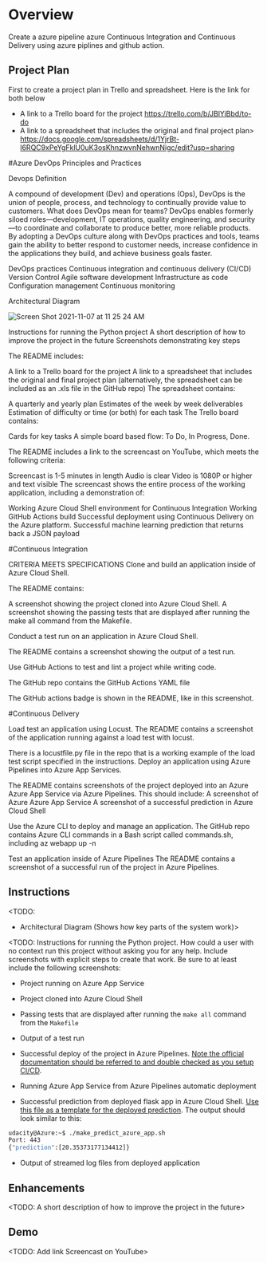 # Overview

Create a azure pipeline azure Continuous Integration and Continuous Delivery using azure piplines and github action.

## Project Plan

First to create a project plan in Trello and spreadsheet. Here is the link for both below

* A link to a Trello board for the project
https://trello.com/b/JBlYiBbd/to-do
* A link to a spreadsheet that includes the original and final project plan>
https://docs.google.com/spreadsheets/d/1YjrBt-l6RQC9xPeYgFklU0uK3osKhnzwvnNehwnNigc/edit?usp=sharing

#Azure DevOps Principles and Practices

Devops Definition

A compound of development (Dev) and operations (Ops), DevOps is the union of people, process, and technology to continually provide value to customers.
What does DevOps mean for teams? DevOps enables formerly siloed roles—development, IT operations, quality engineering, and security—to coordinate and collaborate to produce better, more reliable products. By adopting a DevOps culture along with DevOps practices and tools, teams gain the ability to better respond to customer needs, increase confidence in the applications they build, and achieve business goals faster.

DevOps practices
Continuous integration and continuous delivery (CI/CD)
Version Control
Agile software development
Infrastructure as code
Configuration management
Continuous monitoring


Architectural Diagram

![Screen Shot 2021-11-07 at 11 25 24 AM](https://user-images.githubusercontent.com/54340800/140655153-45fc6034-3070-4ea8-bd2f-993373f6d444.png)

Instructions for running the Python project
A short description of how to improve the project in the future
Screenshots demonstrating key steps


The README includes:

A link to a Trello board for the project
A link to a spreadsheet that includes the original and final project plan (alternatively, the spreadsheet can be included as an .xls file in the GitHub repo)
The spreadsheet contains:

A quarterly and yearly plan
Estimates of the week by week deliverables
Estimation of difficulty or time (or both) for each task
The Trello board contains:

Cards for key tasks
A simple board based flow: To Do, In Progress, Done.



The README includes a link to the screencast on YouTube, which meets the following criteria:

Screencast is 1-5 minutes in length
Audio is clear
Video is 1080P or higher and text visible
The screencast shows the entire process of the working application, including a demonstration of:

Working Azure Cloud Shell environment for Continuous Integration
Working GitHub Actions build
Successful deployment using Continuous Delivery on the Azure platform.
Successful machine learning prediction that returns back a JSON payload


#Continuous Integration


CRITERIA
MEETS SPECIFICATIONS
Clone and build an application inside of Azure Cloud Shell.

The README contains:

A screenshot showing the project cloned into Azure Cloud Shell.
A screenshot showing the passing tests that are displayed after running the make all command from the Makefile.

Conduct a test run on an application in Azure Cloud Shell.

The README contains a screenshot showing the output of a test run.

Use GitHub Actions to test and lint a project while writing code.

The GitHub repo contains the GitHub Actions YAML file

The GitHub actions badge is shown in the README, like in this screenshot.


#Continuous Delivery

Load test an application using Locust.
The README contains a screenshot of the application running against a load test with locust.

There is a locustfile.py file in the repo that is a working example of the load test script specified in the instructions.
Deploy an application using Azure Pipelines into Azure App Services.

The README contains screenshots of the project deployed into an Azure Azure App Service via Azure Pipelines. This should include:
A screenshot of Azure Azure App Service
A screenshot of a successful prediction in Azure Cloud Shell


Use the Azure CLI to deploy and manage an application.
The GitHub repo contains Azure CLI commands in a Bash script called commands.sh, including az webapp up -n <your-appservice>


Test an application inside of Azure Pipelines
The README contains a screenshot of a successful run of the project in Azure Pipelines.

## Instructions

<TODO:  
* Architectural Diagram (Shows how key parts of the system work)>

<TODO:  Instructions for running the Python project.  How could a user with no context run this project without asking you for any help.  Include screenshots with explicit steps to create that work. Be sure to at least include the following screenshots:

* Project running on Azure App Service

* Project cloned into Azure Cloud Shell

* Passing tests that are displayed after running the `make all` command from the `Makefile`

* Output of a test run

* Successful deploy of the project in Azure Pipelines.  [Note the official documentation should be referred to and double checked as you setup CI/CD](https://docs.microsoft.com/en-us/azure/devops/pipelines/ecosystems/python-webapp?view=azure-devops).

* Running Azure App Service from Azure Pipelines automatic deployment

* Successful prediction from deployed flask app in Azure Cloud Shell.  [Use this file as a template for the deployed prediction](https://github.com/udacity/nd082-Azure-Cloud-DevOps-Starter-Code/blob/master/C2-AgileDevelopmentwithAzure/project/starter_files/flask-sklearn/make_predict_azure_app.sh).
The output should look similar to this:

```bash
udacity@Azure:~$ ./make_predict_azure_app.sh
Port: 443
{"prediction":[20.35373177134412]}
```

* Output of streamed log files from deployed application

> 

## Enhancements

<TODO: A short description of how to improve the project in the future>

## Demo 

<TODO: Add link Screencast on YouTube>


